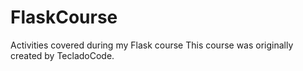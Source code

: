 # FlaskCourse
Activities covered during my Flask course
This course was originally created by TecladoCode.
